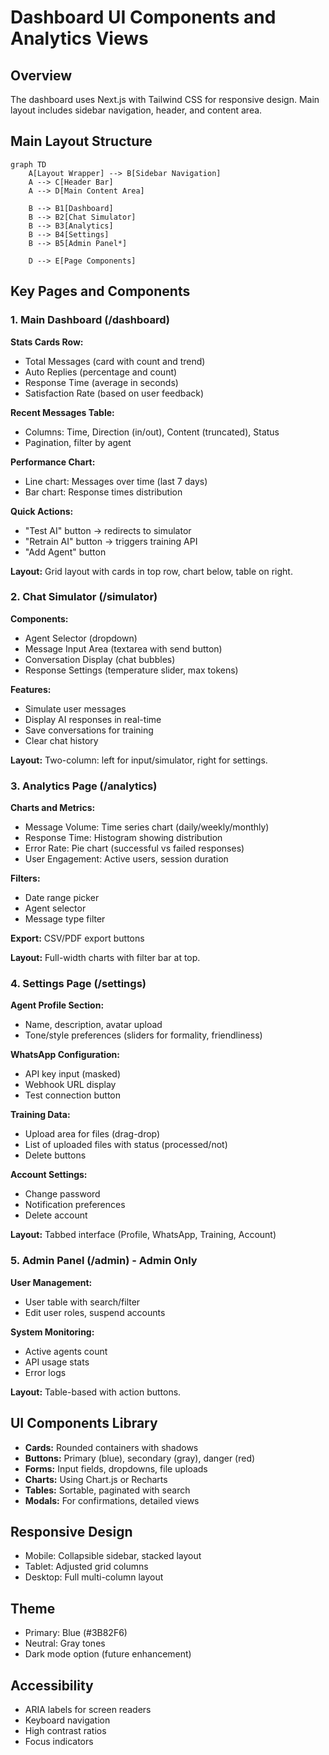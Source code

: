 # Dashboard UI Components and Analytics Views

## Overview
The dashboard uses Next.js with Tailwind CSS for responsive design. Main layout includes sidebar navigation, header, and content area.

## Main Layout Structure

```mermaid
graph TD
    A[Layout Wrapper] --> B[Sidebar Navigation]
    A --> C[Header Bar]
    A --> D[Main Content Area]

    B --> B1[Dashboard]
    B --> B2[Chat Simulator]
    B --> B3[Analytics]
    B --> B4[Settings]
    B --> B5[Admin Panel*]

    D --> E[Page Components]
```

## Key Pages and Components

### 1. Main Dashboard (/dashboard)
**Stats Cards Row:**
- Total Messages (card with count and trend)
- Auto Replies (percentage and count)
- Response Time (average in seconds)
- Satisfaction Rate (based on user feedback)

**Recent Messages Table:**
- Columns: Time, Direction (in/out), Content (truncated), Status
- Pagination, filter by agent

**Performance Chart:**
- Line chart: Messages over time (last 7 days)
- Bar chart: Response times distribution

**Quick Actions:**
- "Test AI" button → redirects to simulator
- "Retrain AI" button → triggers training API
- "Add Agent" button

**Layout:** Grid layout with cards in top row, chart below, table on right.

### 2. Chat Simulator (/simulator)
**Components:**
- Agent Selector (dropdown)
- Message Input Area (textarea with send button)
- Conversation Display (chat bubbles)
- Response Settings (temperature slider, max tokens)

**Features:**
- Simulate user messages
- Display AI responses in real-time
- Save conversations for training
- Clear chat history

**Layout:** Two-column: left for input/simulator, right for settings.

### 3. Analytics Page (/analytics)
**Charts and Metrics:**
- Message Volume: Time series chart (daily/weekly/monthly)
- Response Time: Histogram showing distribution
- Error Rate: Pie chart (successful vs failed responses)
- User Engagement: Active users, session duration

**Filters:**
- Date range picker
- Agent selector
- Message type filter

**Export:** CSV/PDF export buttons

**Layout:** Full-width charts with filter bar at top.

### 4. Settings Page (/settings)
**Agent Profile Section:**
- Name, description, avatar upload
- Tone/style preferences (sliders for formality, friendliness)

**WhatsApp Configuration:**
- API key input (masked)
- Webhook URL display
- Test connection button

**Training Data:**
- Upload area for files (drag-drop)
- List of uploaded files with status (processed/not)
- Delete buttons

**Account Settings:**
- Change password
- Notification preferences
- Delete account

**Layout:** Tabbed interface (Profile, WhatsApp, Training, Account)

### 5. Admin Panel (/admin) - Admin Only
**User Management:**
- User table with search/filter
- Edit user roles, suspend accounts

**System Monitoring:**
- Active agents count
- API usage stats
- Error logs

**Layout:** Table-based with action buttons.

## UI Components Library
- **Cards:** Rounded containers with shadows
- **Buttons:** Primary (blue), secondary (gray), danger (red)
- **Forms:** Input fields, dropdowns, file uploads
- **Charts:** Using Chart.js or Recharts
- **Tables:** Sortable, paginated with search
- **Modals:** For confirmations, detailed views

## Responsive Design
- Mobile: Collapsible sidebar, stacked layout
- Tablet: Adjusted grid columns
- Desktop: Full multi-column layout

## Theme
- Primary: Blue (#3B82F6)
- Neutral: Gray tones
- Dark mode option (future enhancement)

## Accessibility
- ARIA labels for screen readers
- Keyboard navigation
- High contrast ratios
- Focus indicators